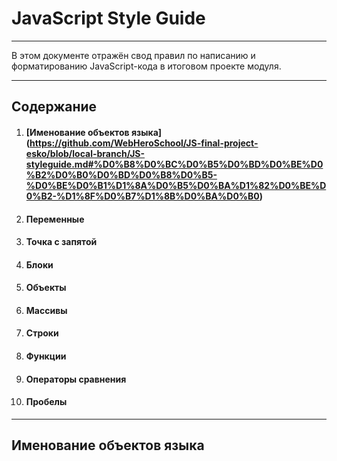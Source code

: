 # JavaScript Style Guide

---

В этом документе отражён свод правил по написанию и форматированию JavaScript-кода в итоговом проекте модуля.

---

## Содержание

1. #### [Именование объектов языка] (https://github.com/WebHeroSchool/JS-final-project-esko/blob/local-branch/JS-styleguide.md#%D0%B8%D0%BC%D0%B5%D0%BD%D0%BE%D0%B2%D0%B0%D0%BD%D0%B8%D0%B5-%D0%BE%D0%B1%D1%8A%D0%B5%D0%BA%D1%82%D0%BE%D0%B2-%D1%8F%D0%B7%D1%8B%D0%BA%D0%B0)
2. #### Переменные
3. #### Точка с запятой
4. #### Блоки
5. #### Объекты
6. #### Массивы
7. #### Строки
8. #### Функции
9. #### Операторы сравнения
10. #### Пробелы

---

## Именование объектов языка


